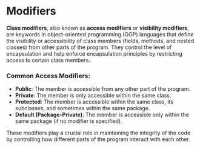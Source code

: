 # Modifiers

**Class modifiers**, also known as **access modifiers** or **visibility modifiers**, are keywords in object-oriented programming (OOP) languages that define the visibility or accessibility of class members (fields, methods, and nested classes) from other parts of the program. They control the level of encapsulation and help enforce encapsulation principles by restricting access to certain class members.

### Common Access Modifiers:

- **Public**: The member is accessible from any other part of the program.
- **Private**: The member is only accessible within the same class.
- **Protected**: The member is accessible within the same class, its subclasses, and sometimes within the same package.
- **Default (Package-Private)**: The member is accessible only within the same package (if no modifier is specified).

These modifiers play a crucial role in maintaining the integrity of the code by controlling how different parts of the program interact with each other.